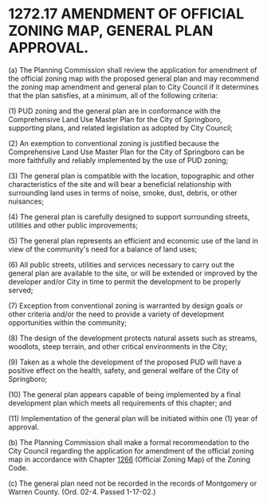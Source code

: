 1272.17 AMENDMENT OF OFFICIAL ZONING MAP, GENERAL PLAN APPROVAL.
================================================================

​(a) The Planning Commission shall review the application for amendment
of the official zoning map with the proposed general plan and may
recommend the zoning map amendment and general plan to City Council if
it determines that the plan satisfies, at a minimum, all of the
following criteria:

​(1) PUD zoning and the general plan are in conformance with the
Comprehensive Land Use Master Plan for the City of Springboro,
supporting plans, and related legislation as adopted by City Council;

​(2) An exemption to conventional zoning is justified because the
Comprehensive Land Use Master Plan for the City of Springboro can be
more faithfully and reliably implemented by the use of PUD zoning;

​(3) The general plan is compatible with the location, topographic and
other characteristics of the site and will bear a beneficial
relationship with surrounding land uses in terms of noise, smoke, dust,
debris, or other nuisances;

​(4) The general plan is carefully designed to support surrounding
streets, utilities and other public improvements;

​(5) The general plan represents an efficient and economic use of the
land in view of the community's need for a balance of land uses;

​(6) All public streets, utilities and services necessary to carry out
the general plan are available to the site, or will be extended or
improved by the developer and/or City in time to permit the development
to be properly served;

​(7) Exception from conventional zoning is warranted by design goals or
other criteria and/or the need to provide a variety of development
opportunities within the community;

​(8) The design of the development protects natural assets such as
streams, woodlots, steep terrain, and other critical environments in the
City;

​(9) Taken as a whole the development of the proposed PUD will have a
positive effect on the health, safety, and general welfare of the City
of Springboro;

​(10) The general plan appears capable of being implemented by a final
development plan which meets all requirements of this chapter; and

​(11) Implementation of the general plan will be initiated within one
(1) year of approval.

​(b) The Planning Commission shall make a formal recommendation to the
City Council regarding the application for amendment of the official
zoning map in accordance with Chapter [1266](55e00b38.html) (Official
Zoning Map) of the Zoning Code.

​(c) The general plan need not be recorded in the records of Montgomery
or Warren County. (Ord. 02-4. Passed 1-17-02.)
